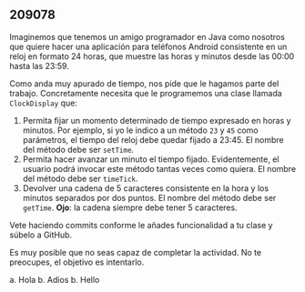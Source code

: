 ## 209078

Imaginemos que tenemos un amigo programador en Java como nosotros que quiere hacer una aplicación para teléfonos Android consistente en un reloj en formato 24 horas, que muestre las horas y minutos desde las 00:00 hasta las 23:59. 

Como anda muy apurado de tiempo, nos pide que le hagamos parte del trabajo. Concretamente necesita que le programemos una clase llamada `ClockDisplay` que:

1. Permita fijar un momento determinado de tiempo expresado en horas y minutos. Por ejemplo, si yo le indico a un método `23` y `45` como parámetros, el tiempo del reloj debe quedar fijado a 23:45. El nombre del método debe ser `setTime`.
2. Permita hacer avanzar un minuto el tiempo fijado. Evidentemente, el usuario podrá invocar este método tantas veces como quiera. El nombre del método debe ser `timeTick`.
3. Devolver una cadena de 5 caracteres consistente en la hora y los minutos separados por dos puntos. El nombre del método debe ser `getTime`. __Ojo__: la cadena siempre debe tener 5 caracteres.

Vete haciendo commits conforme le añades funcionalidad a tu clase y súbelo a GitHub.

Es muy posible que no seas capaz de completar la actividad. No te preocupes, el objetivo es intentarlo.

a.  Hola
b.  Adios
b.  Hello

